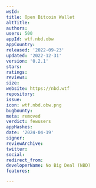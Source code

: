 ```yaml
---
wsId: 
title: Open Bitcoin Wallet
altTitle: 
authors: 
users: 500
appId: wtf.nbd.obw
appCountry: 
released: '2022-09-23'
updated: '2022-12-31'
version: '0.2.1'
stars: 
ratings: 
reviews: 
size: 
website: https://nbd.wtf
repository: 
issue: 
icon: wtf.nbd.obw.png
bugbounty: 
meta: removed
verdict: fewusers
appHashes: 
date: '2024-04-19'
signer: 
reviewArchive: 
twitter: 
social: 
redirect_from: 
developerName: No Big Deal (NBD)
features: 

---
```



